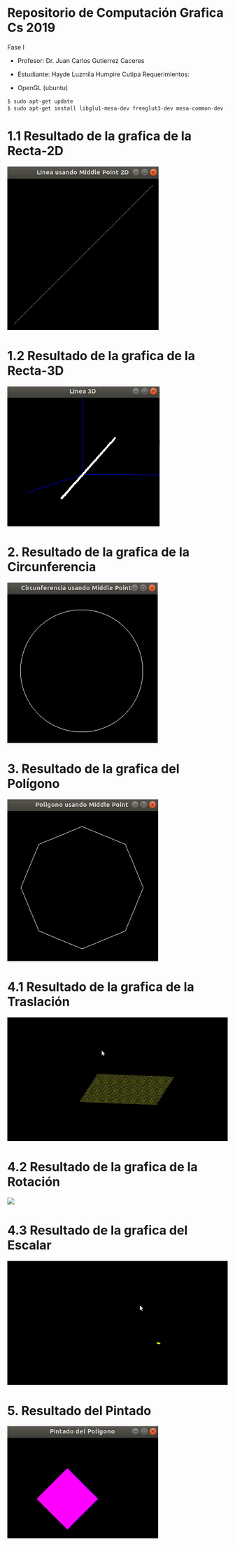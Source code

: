 # Repositorio de Computación Grafica Cs 2019
Fase I

- Profesor: 
Dr. Juan Carlos Gutierrez Caceres

- Estudiante: 
Hayde Luzmila Humpire Cutipa
Requerimientos:
- OpenGL (ubuntu)
```
$ sudo apt-get update
$ sudo apt-get install libglu1-mesa-dev freeglut3-dev mesa-common-dev
```
# 1.1 Resultado de la grafica de la Recta-2D
![bd_disponibles](Imagenes/LineaMiddlePoint2D.png)

# 1.2 Resultado de la grafica de la Recta-3D
![bd_disponibles](Imagenes/Linea_3D.png)

# 2. Resultado de la grafica de la Circunferencia
![bd_disponibles](Imagenes/CircunferenciaPuntoMedio.png)

# 3. Resultado de la grafica del Polígono
![bd_disponibles](Imagenes/PoligonoMiddlePoint.png)

# 4.1 Resultado de la grafica de la Traslación
![](Imagenes/Traslacion.gif)

# 4.2 Resultado de la grafica de la Rotación
![](Imagenes/Rotacion.gif)

# 4.3 Resultado de la grafica del Escalar
![](Imagenes/Escalar.gif)

# 5. Resultado del Pintado
![bd_disponibles](Imagenes/PintadoPoligono.png)
